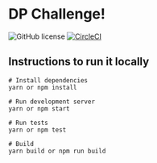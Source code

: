 # DP Challenge!
![GitHub license](https://img.shields.io/badge/license-MIT-blue.svg) [![CircleCI](https://circleci.com/gh/juanmagalhaes/dp-challenge.svg?style=svg)](https://circleci.com/gh/juanmagalhaes/dp-challenge)

## Instructions to run it locally

```
# Install dependencies
yarn or npm install

# Run development server
yarn or npm start

# Run tests
yarn or npm test

# Build
yarn build or npm run build
```
